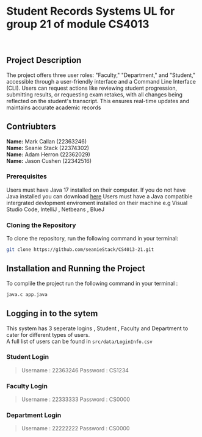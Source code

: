 # Student Records Systems UL for group 21 of module CS4013

<br>

## Project Description
The project offers three user roles: "Faculty," "Department," and "Student," accessible through a user-friendly interface and a Command Line Interface (CLI). Users can request actions like reviewing student progression, submitting results, or requesting exam retakes, with all changes being reflected on the student's transcript. This ensures real-time updates and maintains accurate academic records

## Contriubters
**Name:** Mark Callan (22363246)  
**Name:** Seanie Stack (22374302)  
**Name:** Adam Herron (22362029)  
**Name:** Jason Cushen (22342516)  

### Prerequisites
Users must have Java 17 installed on their computer. If you do not have Java installed you can download 
[here](https://www.oracle.com/java/technologies/downloads/)
Users must have a Java compatible intergrated devlopment enviroment installed on their machine e.g Visual Studio Code, IntelliJ , Netbeans , BlueJ

### Cloning the Repository
To clone the repository, run the following command in your terminal:
```bash
git clone https://github.com/seanieStack/CS4013-21.git
 ```

## Installation and Running the Project
To complile the project run the following command in your terminal :
```bash
java.c app.java
 ```

## Logging in to the sytem
This system has 3 seperate logins , Student , Faculty and Department to cater for different types of users.  
A full list of users can be found in `src/data/LoginInfo.csv`

### Student Login 
> Username : 22363246
> Password : CS1234
### Faculty Login  
> Username : 22333333
> Password : CS0000
### Department Login
> Username : 22222222
> Password : CS0000
